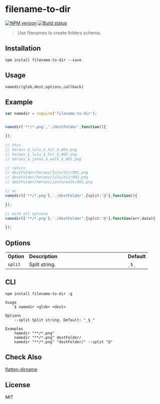 # filename-to-dir

[![NPM version][npm-image]][npm-url]
[![Build status][travis-image]][travis-url]
<!-- [![Test coverage][coveralls-image]][coveralls-url] -->

> Use filenames to create folders schema.

## Installation

```
npm install filename-to-dir --save
```

## Usage

```
namedir(glob,dest,options,callback)
```

## Example 

```javascript
var namedir = require('filename-to-dir');


namedir('**/*.png','./destFolder',function(){

});

// this
// heroes_$_lulu_$_hit_$_001.png
// heroes_$_lulu_$_hit_$_002.png
// heroes_$_janna_$_walk_$_001.png

// return
// destFolder/heroes/lulu/hit/001.png
// destFolder/heroes/lulu/hit/002.png
// destFolder/heroes/janna/walk/001.png

// or
namedir(['**/*.png'],'./destFolder',{split:'@'},function(){

});

// with all options
namedir(['**/*.png'],'./destFolder',{split:'@'},function(err,data){

});
```

## Options


<table>
<tr>
<td><strong>Option</strong></td>
<td width="300"><strong>Description</strong></td>
<td><strong>Default</strong></td>
</tr>
<tr>
<td><code>split</code></td>
<td>Split string.</td>
<td><code>_$_</code></td>
</tr>
</table>


## CLI

```
npm install filename-to-dir -g
```

```
Usage
	$ namedir <glob> <dest>

Options
	--split Split string. Default: "_$_"

Examples
	namedir "**/*.png"
	namedir "**/*.png" destFolder/
	namedir "**/*.png" "destFolder/" --split "@"
```

## Check Also

[flatten-dirname](https://github.com/webcaetano/flatten-dirname)

## License

MIT

[npm-image]: https://img.shields.io/npm/v/filename-to-dir.svg?style=flat-square
[npm-url]: https://npmjs.org/package/filename-to-dir
[travis-image]: https://img.shields.io/travis/webcaetano/filename-to-dir.svg?style=flat-square
[travis-url]: https://travis-ci.org/webcaetano/filename-to-dir
<!-- [coveralls-image]: https://img.shields.io/coveralls/blakeembrey/filename-to-dir.svg?style=flat 
[coveralls-url]: https://coveralls.io/r/blakeembrey/filename-to-dir?branch=master
-->
